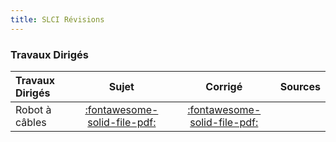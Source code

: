 ```yaml
---
title: SLCI Révisions 
---
```




### Travaux Dirigés 
 
| Travaux Dirigés | Sujet | Corrigé | Sources  | 
| :-------------- | :---: | :-----: | :------: | 
| Robot à câbles | [:fontawesome-solid-file-pdf:](https://xpessoles-cpge.fr/pdf/Cy_02_Ch_04_TD_01_RobotCables_Sujet.pdf) | [:fontawesome-solid-file-pdf:](https://xpessoles-cpge.fr/pdf/Cy_02_Ch_04_TD_01_RobotCables_Corrige.pdf) | | Exosquelette lombaire | [:fontawesome-solid-file-pdf:](https://xpessoles-cpge.fr/pdf/Cy_02_Ch_04_TD_02_ExosqueletteLombaire_Sujet.pdf) | [:fontawesome-solid-file-pdf:](https://xpessoles-cpge.fr/pdf/Cy_02_Ch_04_TD_02_ExosqueletteLombaire_Corrige.pdf) | | Contrôle d'une machine de forage | [:fontawesome-solid-file-pdf:](https://xpessoles-cpge.fr/pdf/Cy_02_Ch_04_TD_03_ControleMachineForage_Sujet.pdf) | [:fontawesome-solid-file-pdf:](https://xpessoles-cpge.fr/pdf/Cy_02_Ch_04_TD_03_ControleMachineForage_Corrige.pdf) | [:material-github:](https://github.com/xpessoles/PSI_Cy_02_PredictionPerfomances/tree/main/Chapitre_04_Revisions/Cy_02_Ch_04_TD_03_ControleMachineForage) | 



